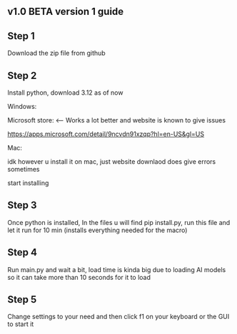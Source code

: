 ## v1.0 BETA version 1 guide

## Step 1

Download the zip file from github

## Step 2

Install python, download 3.12 as of now

Windows:

Microsoft store: <-- Works a lot better and website is known to give issues

https://apps.microsoft.com/detail/9ncvdn91xzqp?hl=en-US&gl=US

Mac:

idk however u install it on mac, just website downlaod does give errors sometimes

start installing

## Step 3

Once python is installed, In the files u will find pip install.py, run this file and let it run for 10 min (installs everything needed for the macro)

## Step 4

Run main.py and wait a bit, load time is kinda big due to loading AI models so it can take more than 10 seconds for it to load

## Step 5

Change settings to your need and then click f1 on your keyboard or the GUI to start it 
